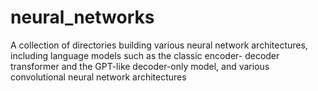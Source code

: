# neural_networks
A collection of directories building various neural network architectures, including language models such as the classic encoder- decoder transformer and the GPT-like decoder-only model, and various convolutional neural network architectures
